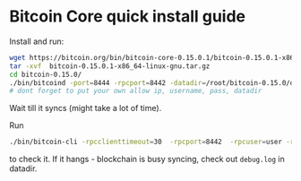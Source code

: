 Bitcoin Core quick install guide
================================

Install and run:

```bash
wget https://bitcoin.org/bin/bitcoin-core-0.15.0.1/bitcoin-0.15.0.1-x86_64-linux-gnu.tar.gz
tar -xvf  bitcoin-0.15.0.1-x86_64-linux-gnu.tar.gz 
cd bitcoin-0.15.0/
./bin/bitcoind -port=8444 -rpcport=8442 -datadir=/root/bitcoin-0.15.0/datadir  -rpcuser=user  -rpcpassword=pass -rpcbind=0.0.0.0  -rpcallowip=44.33.22.11
# dont forget to put your own allow ip, username, pass, datadir
```

Wait till it syncs (might take a lot of time).

Run 

```bash
./bin/bitcoin-cli -rpcclienttimeout=30  -rpcport=8442  -rpcuser=user -rpcpassword=pass     getblockchaininfo
```

to check it. If it hangs - blockchain is busy syncing, check out `debug.log` in datadir.